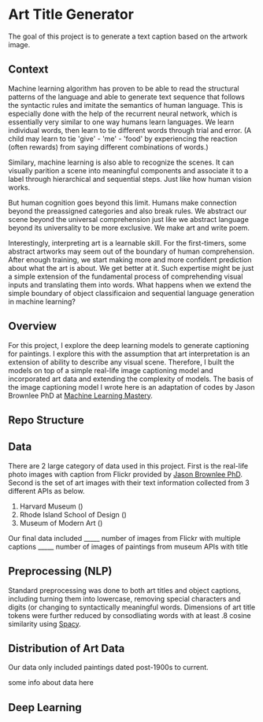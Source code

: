 # Art Title Generator

The goal of this project is to generate a text caption based on the artwork image.  

## Context
Machine learning algorithm has proven to be able to read the structural patterns of the language and able to generate text sequence that follows the syntactic rules  and imitate the semantics of human language. This is especially done with the help of the recurrent neural network, which is essentially very similar to one way humans learn languages. We learn individual words, then learn to tie different words through trial and error. (A child may learn to tie 'give' - 'me' - 'food' by experiencing the reaction (often rewards) from saying different combinations of words.)

Similary, machine learning is also able to recognize the scenes. It can visually parition a scene into meaningful components and associate it to a label through hierarchical and sequential steps. Just like how human vision works. 

But human cognition goes beyond this limit. Humans make connection beyond the preassigned categories and also break rules. We abstract our scene beyond the universal comprehension just like we abstract language beyond its universality to be more exclusive. We make art and write poem.

Interestingly, interpreting art is a learnable skill. For the first-timers, some abstract artworks may seem out of the boundary of human comprehension. After enough training, we start making more and more confident prediction about what the art is about. We get better at it. Such expertise might be just a simple extension of the fundamental process of comprehending visual inputs and translating them into words. What happens when we extend the simple boundary of object classificaion and sequential language generation in machine learning?

## Overview
For this project, I explore the deep learning models to generate captioning for paintings. I explore this with the assumption that art interpretation is an extension of ability to describe any visual scene. Therefore, I built the models on top of a simple real-life image captioning model and incorporated art data and extending the complexity of models. The basis of the image captioning model I wrote here is an adaptation of codes by Jason Brownlee PhD at [Machine Learning Mastery](https://machinelearningmastery.com/develop-a-deep-learning-caption-generation-model-in-python/). 

## Repo Structure

## Data
There are 2 large category of data used in this project. First is the real-life photo images with caption from Flickr provided by [Jason Brownlee PhD](https://github.com/jbrownlee/Datasets). 
Second is the set of art images with their text information collected from 3 different APIs as below.
1. Harvard Museum ()
2. Rhode Island School of Design ()
3. Museum of Modern Art ()

Our final data included
_____ number of images from Flickr with multiple captions
_____ number of images of paintings from museum APIs with title

## Preprocessing (NLP)
Standard preprocessing was done to both art titles and object captions, including turning them into lowercase, removing special characters and digits (or changing to syntactically meaningful words.
Dimensions of art title tokens were further reduced by consodliating words with at least .8 cosine similarity using [Spacy](https://spacy.io/usage/vectors-similarity).

## Distribution of Art Data
Our data only included paintings dated post-1900s to current. 

some info about data here

## Deep Learning





